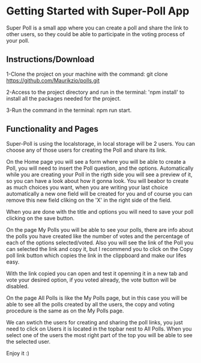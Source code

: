 # Getting Started with Super-Poll App

Super Poll is a small app where you can create a poll and share the link to other users, so they could be able to participate in the voting process of your poll.

## Instructions/Download
1-Clone the project on your machine with the command: git clone https://github.com/Maurikzio/polls.git

2-Access to the project directory and run in the terminal: 'npm install' to install all the packages needed for the project.

3-Run the command in the terminal: npm run start.


## Functionality and Pages
Super-Poll is using the localstorage, in local storage will be 2 users. You can choose any of those users for creating the Poll and share its link. 

On the Home page you will see a form where you will be able to create a Poll, you will need to insert the Poll question, and the options. 
Automatically while you are creating your Poll in the rigth side you will see a preview of it, so you can have a look about how it gonna look. You will beabor to create as much choices you want, when you are writing your last choice automatically a new one field will be created for you and of course you can remove this new field cliking on the 'X' in the right side of the field.

When you are done with the title and options you will need to save your poll clicking on the save button.

On the page My Polls you will be able to see your polls, there are info about the polls you have created like the number of votes and the percentage of each of the options selected/voted. Also you will see the link of the Poll you can selected the link and copy it, but I recommend you to click on the Copy poll link button which copies the link in the clippboard and make our lifes easy.

With the link copied you can open and test it openning it in a new tab and vote your desired option, if you voted already, the vote button will be disabled.

On the page All Polls is like the My Polls page, but in this case you will be able to see all the polls created by all the users, the copy and voting procedure is the same as on the My Polls page.

We can swtich the users for creating and sharing the poll links, you just need to click on Users it is located in the topbar nest to All Polls. When you select one of the users the most right part of the top you will be able to see the selected user.


Enjoy it :)


